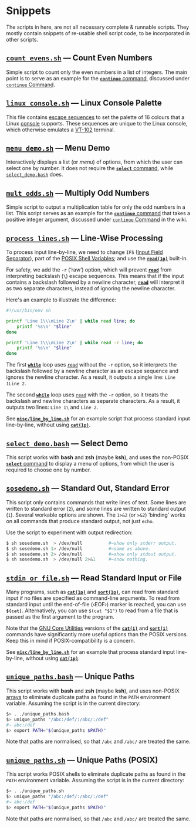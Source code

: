 # Snippets

The scripts in here, are not all necessary complete & runnable scripts. They mostly contain snippets of re-usable shell script code, to be incorporated in other scripts.

## [`count_evens.sh`][shs1st-snip-count_evens_sh] — Count Even Numbers

Simple script to count only the even numbers in a list of integers. The main point is to serve as an example for the [**`continue`** command][man7-bash-continue], discussed under [`continue` Command][idgh-shs1st-wiki-script-extx-cont].

[shs1st-snip-count_evens_sh]:
   https://github.com/incusdata/shs1st/blob/main/snip/count_evens.sh
   "GitHub — Incus Data / Shell Scripting First / Snippets / count_evens.sh"
[man7-bash-continue]:
   https://ss64.com/bash/continue.html
   "man7/bash continue — Perform next iteration of a loop" 
[idgh-shs1st-wiki-script-extx-cont]:
   https://github.com/incusdata/shs1st/wiki/06-Shell-Scripts#continue-command
   "GitHub — Incus Data / Shell Scripting First / Wiki / Execution Transfer / continue Command"

## [`linux_console.sh`][shs1st-snip-linux_console_sh] — Linux Console Palette

This file contains [escape sequences][man7-console_codes4] to set the palette of 16 colours that a Linux [console][w-linux-cons] supports. These sequences are unique to the Linux console, which otherwise emulates a [VT-102][w-vt100] terminal.

[shs1st-snip-linux_console_sh]:
   https://github.com/incusdata/shs1st/blob/main/snip/linux_console.sh
   "GitHub — Incus Data / Shell Scripting First / Snippets / linux_console.sh"
[man7-console_codes4]:
   https://www.man7.org/linux/man-pages/man4/console_codes.4.html
   "man7/Linux — console_codes(4) — Linux console escape and control sequences"
[w-linux-cons]:
   https://en.wikipedia.org/wiki/Linux_console
   "Wikipedia — Linux Console"
[w-vt100]:
   https://en.wikipedia.org/wiki/VT100
   "Wikipedia — VT100 Terminal"

## [`menu_demo.sh`][shs1st-snip-menu_demo_sh] — Menu Demo

Interactively displays a list (or *menu*) of options, from which the user can select one by number. It does not require the [**`select`** command][ss64-bash-select], while  [`select_demo.bash`](#select_demobashshs1st-misc-select_demo_bash--select-demo) does.

[ss64-bash-select]:
   https://ss64.com/bash/select.html
   "SS64/bash select — Easy menu generation"
[shs1st-snip-menu_demo_sh]:
   https://github.com/incusdata/shs1st/blob/main/snip/menu_demo.sh
   "GitHub — Incus Data / Shell Scripting First / Snippets / menu_demo.sh"

## [`mult_odds.sh`][shs1st-snip-mult_odds_sh] — Multiply Odd Numbers

Simple script to output a multiplication table for only the odd numbers in a list. This script serves as an example for the [**`continue`** command][man7-bash-cont] that takes a positive integer argument, discussed under [`continue` Command][idgh-shs1st-wiki-script-extx-cont] in the wiki.

[shs1st-snip-mult_odds_sh]:
   https://github.com/incusdata/shs1st/blob/main/snip/mult_odds.sh
   "GitHub — Incus Data / Shell Scripting First / Snippets / mult_odds.sh"
[man7-bash-cont]:
   https://ss64.com/bash/continue.html
   "man7/bash break — Evaluate next iteration of a loop" 
[idgh-shs1st-wiki-script-extx-cont]:
   https://github.com/incusdata/shs1st/wiki/06-Shell-Scripts#continue-command
   "GitHub — Incus Data / Shell Scripting First / Wiki / Execution Transfer / continue Command"

## [`process_lines.sh`][shs1st-snip-process_lines_sh] — Line-Wise Processing

To process input line-by-line, we need to change `IFS` ([Input Field Separator][w-ifs]), part of the [POSIX Shell Variables][og-util-shcmd-shvars]; and use the [**`read(1p)`**][man7-read1p] built-in.

For safety, we add the `-r` (‘raw’) option, which will prevent [**`read`**][man7-read1p] from interpreting backslash (**`\`**) escape sequences. This means that if the input contains a backslash followed by a newline character, [**`read`**][man7-read1p] will interpret it as two separate characters, instead of ignoring the newline character.

Here's an example to illustrate the difference:

```sh
#!/usr/bin/env sh

printf 'Line 1\\\nLine 2\n' | while read line; do
    printf '%s\n' "$line"
done

printf 'Line 1\\\nLine 2\n' | while read -r line; do
    printf '%s\n' "$line"
done
```

The first [**`while`**][og-util-shcmd-while] loop uses [`read`][man7-read1p] without the `-r` option, so it interprets the backslash followed by a newline character as an escape sequence and ignores the newline character. As a result, it outputs a single line: `Line 1Line 2`.

The second [**`while`**][ss64-while] loop uses [`read`][man7-read1p] with the `-r` option, so it treats the backslash and newline characters as separate characters. As a result, it outputs two lines: `Line 1\` and `Line 2`.

See [**`misc/line_by_line.sh`**][shs1st-misc-line_by_line_sh] for an example script that process standard input line-by-line, without using [**`cat(1p)`**][man7-cat1p].

[shs1st-snip-process_lines_sh]:
   https://github.com/incusdata/shs1st/blob/main/snip/process_lines.sh
   "GitHub — Incus Data / Shell Scripting First / Snippets / process_lines.sh"
[shs1st-misc-line_by_line_sh]:
   https://github.com/incusdata/shs1st/blob/main/misc/line_by_line.sh
   "GitHub — Incus Data / Shell Scripting First / Miscellaneous / line_by_line.sh"
[w-ifs]:
   https://en.wikipedia.org/wiki/Input_Field_Separators
   "Wikipedia — Input Field Separators"
[og-util-shcmd-shvars]:
   https://pubs.opengroup.org/onlinepubs/9699919799/utilities/V3_chap02.html#tag_18_05_03
   "POSIX — Utilities / Shell Command Language # 2.5.3 Shell Variables"
[man7-read1p]:
   https://www.man7.org/linux/man-pages/man1/read.1p.html
   "man7/Linux — read(1p) — Read from standard input into shell variable"
[ss64-while]:
   https://ss64.com/bash/while.html
   "SS64/Bash — while built-in command"
[og-util-shcmd-while]:
   https://pubs.opengroup.org/onlinepubs/9699919799/utilities/V3_chap02.html#tag_18_09_04_09
   "POSIX — Utilities / Shell Command Language # 2.9.4 Compound Commands .. while"

## [`select_demo.bash`][shs1st-snip-select_demo_bash] — Select Demo

This script works with **bash** and **zsh** (maybe **ksh**), and uses the non-POSIX [**`select`** command][ss64-bash-select] to display a menu of options, from which the user is required to choose one by number.

[ss64-bash-select]:
   https://ss64.com/bash/select.html
   "SS64/bash select — Easy menu generation"
[shs1st-snip-select_demo_bash]:
   https://github.com/incusdata/shs1st/blob/main/snip/select_demo.bash
   "GitHub — Incus Data / Shell Scripting First / Snippets / select_demo.bash"

## [`sosedemo.sh`][shs1st-snip-sosedemo_sh] — Standard Out, Standard Error 

This script only contains commands that write lines of text. Some lines are written to standard error (`2`), and some lines are written to standard output (`1`). Several workable options are shown. The `1>&2` (or `>&2`) ‘binding’ works on all commands that produce standard output, not just `echo`.

Use the script to experiment with output redirection:

```sh
$ sh sosedemo.sh  > /dev/null          #←show only stderr output.
$ sh sosedemo.sh 1> /dev/null          #←same as above.
$ sh sosedemo.sh 2> /dev/null          #←show only stdout output.
$ sh sosedemo.sh  > /dev/null 2>&1     #←snow nothing.
```

[shs1st-snip-sosedemo_sh]:
   https://github.com/incusdata/shs1st/blob/main/snip/sosedemo.sh
   "GitHub — Incus Data / Shell Scripting First / Snippets / sosedemo.sh"

## [`stdin_or_file.sh`][shs1st-snip-stdin_or_file_sh] — Read Standard Input or File

Many programs, such as [**`cat(1p)`**][man7-cat1p] and [**`sort(1p)`**][man7-sort1p], can read from standard input if no files are specified as command-line arguments. To read from standard input until the end-of-file (‹EOF›) marker is reached, you can use **`$(cat)`**. Alternatively, you can use `$(cat "$1")` to read from a file that is passed as the first argument to the program.

Note that the [GNU Core Utilities][w-gnu-coreutils] versions of the [**`cat(1)`**][man7-cat1] and [**`sort(1)`**][man7-sort1] commands have significantly more useful options than the POSIX versions. Keep this in mind if POSIX-compatibility is a concern.

See [**`misc/line_by_line.sh`**][shs1st-misc-line_by_line_sh] for an example that process standard input line-by-line, without using [**`cat(1p)`**][man7-cat1p].

[shs1st-snip-stdin_or_file_sh]:
   https://github.com/incusdata/shs1st/blob/main/snip/stdin_or_file.sh
   "GitHub — Incus Data / Shell Scripting First / Snippets / stdin_or_file.sh"
[man7-cat1p]:
   https://man7.org/linux/man-pages/man1/cat.1p.html
   "man7/cat(1p) — Concatenate and print files"
[man7-cat1]:
   https://man7.org/linux/man-pages/man1/cat.1.html
   "man7/cat(1) — Concatenate files and print on standard output" 
[man7-sort1p]:
   https://man7.org/linux/man-pages/man1/sort.1p.html
   "man7/sort(1p) — Sort, merge, or sequence check text files"
[man7-sort1]:
   https://man7.org/linux/man-pages/man1/sort.1.html
   "man7/sort(1) — Sort lines of text files" 
[w-gnu-coreutils]:
   https://en.wikipedia.org/wiki/GNU_Core_Utilities
   "Wikipedia — GNU Core Utilities"

## [`unique_paths.bash`][shs1st-snip-unique_paths_bash] — Unique Paths 

This script works with **bash** and **zsh** (maybe **ksh**), and uses non-POSIX [arrays][bash-ref-arrays] to eliminate duplicate paths as found in the `PATH` environment variable. Assuming the script is in the current directory: 

```sh
$> . ./unique_paths.bash
$> unique_paths "/abc:/def/:/abc/:/def"
#→ abc:/def
$> export PATH="$(unique_paths $PATH)"
```

Note that paths are normalised, so that `/abc` and `/abc/` are treated the same.

[bash-ref-arrays]:
   https://www.gnu.org/software/bash/manual/html_node/Arrays.html
   "Bash Reference — 6.7 Arrays"
[shs1st-snip-unique_paths_bash]:
   https://github.com/incusdata/shs1st/blob/main/snip/unique_paths.bash
   "GitHub — Incus Data / Shell Scripting First / Snippets / unique_paths.bash"

## [`unique_paths.sh`][shs1st-snip-unique_paths_sh] — Unique Paths (POSIX)

This script works POSIX shells to eliminate duplicate paths as found in the `PATH` environment variable. Assuming the script is in the current directory: 

```sh
$> . ./unique_paths.sh
$> unique_paths "/abc:/def/:/abc/:/def"
#→ abc:/def
$> export PATH="$(unique_paths $PATH)"
```

Note that paths are normalised, so that `/abc` and `/abc/` are treated the same.

[shs1st-snip-unique_paths_sh]:
   https://github.com/incusdata/shs1st/blob/main/snip/unique_paths.sh
   "GitHub — Incus Data / Shell Scripting First / Snippets / unique_paths.sh"

